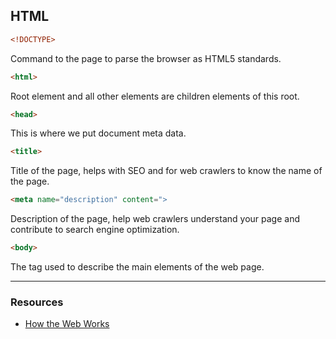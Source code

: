 ## HTML
```html
<!DOCTYPE>
```
Command to the page to parse the browser as HTML5 standards.
```html
<html>
```
Root element and all other elements are children elements of this root.
```html
<head>
```
This is where we put document meta data.
```html
<title>
```
Title of the page, helps with SEO and for web crawlers to know the name of the page.
```html
<meta name="description" content=">
```
Description of the page, help web crawlers understand your page and contribute to search engine optimization.
```html
<body>
```
The tag used to describe the main elements of the web page.

---
### Resources
+ [How the Web Works](https://developer.mozilla.org/en-US/docs/Learn/Getting_started_with_the_web/How_the_Web_works)
